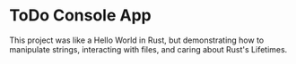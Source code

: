 # ToDo Console App
This project was like a Hello World in Rust, but demonstrating how to manipulate strings, interacting with files, and caring about Rust's Lifetimes.